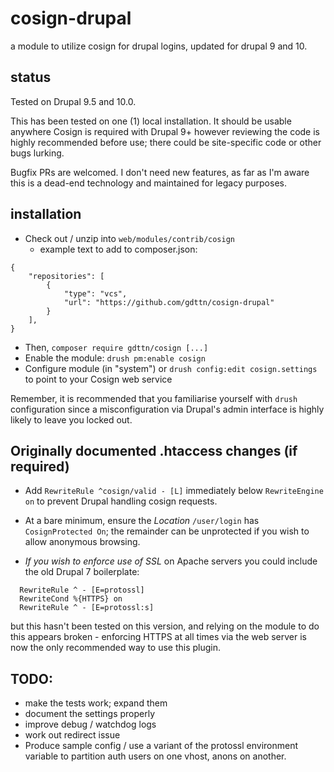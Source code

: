 # cosign-drupal
a module to utilize cosign for drupal logins, updated for drupal 9 and 10.

## status

Tested on Drupal 9.5 and 10.0.

This has been tested on one (1) local installation.  It should be usable
anywhere Cosign is required with Drupal 9+ however reviewing the code is highly
recommended before use; there could be site-specific code or other bugs lurking.

Bugfix PRs are welcomed.  I don't need new features, as far as I'm aware this 
is a dead-end technology and maintained for legacy purposes.


## installation
   * Check out / unzip into `web/modules/contrib/cosign`
      * example text to add to composer.json:
```
{
    "repositories": [
        {
            "type": "vcs",
            "url": "https://github.com/gdttn/cosign-drupal"
        }
    ],
}
```
   * Then, `composer require gdttn/cosign [...]`
   * Enable the module: `drush pm:enable cosign` 
   * Configure module (in "system") or `drush config:edit cosign.settings` to point to your Cosign web service

Remember, it is recommended that you familiarise yourself with `drush`
configuration since a misconfiguration via Drupal's admin interface is highly
likely to leave you locked out.


## Originally documented .htaccess changes (if required)

   * Add `RewriteRule ^cosign/valid - [L]` immediately below `RewriteEngine on` to prevent Drupal handling cosign requests.
   * At a bare minimum, ensure the _Location_ `/user/login` has
     `CosignProtected On`; the remainder can be unprotected if you wish to
     allow anonymous browsing.

   * _If you wish to enforce use of SSL_ on Apache servers you could include the old Drupal 7 boilerplate:
```
  RewriteRule ^ - [E=protossl]
  RewriteCond %{HTTPS} on
  RewriteRule ^ - [E=protossl:s]
```
   but this hasn't been tested on this version, and relying on the module to do
   this appears broken - enforcing HTTPS at all times via the web server is now
   the only recommended way to use this plugin.


## TODO:
   * make the tests work; expand them
   * document the settings properly
   * improve debug / watchdog logs
   * work out redirect issue
   * Produce sample config / use a variant of the protossl environment variable to partition auth users on one vhost, anons on another.
